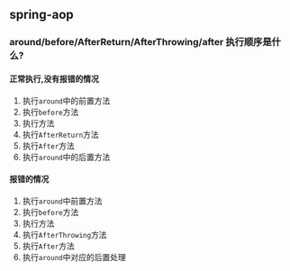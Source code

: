 ## spring-aop

### around/before/AfterReturn/AfterThrowing/after 执行顺序是什么?

#### 正常执行,没有报错的情况

1. 执行`around`中的前置方法
2. 执行`before`方法
3. 执行方法
4. 执行`AfterReturn`方法
5. 执行`After`方法
6. 执行`around`中的后置方法

#### 报错的情况

1. 执行`around`中前置方法
2. 执行`before`方法
3. 执行方法
4. 执行`AfterThrowing`方法
5. 执行`After`方法
6. 执行`around`中对应的后置处理